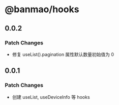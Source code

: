 # @banmao/hooks

## 0.0.2

### Patch Changes

- 修复 useList().pagination 属性默认数量初始值为 0

## 0.0.1

### Patch Changes

- 创建 useList, useDeviceInfo 等 hooks
